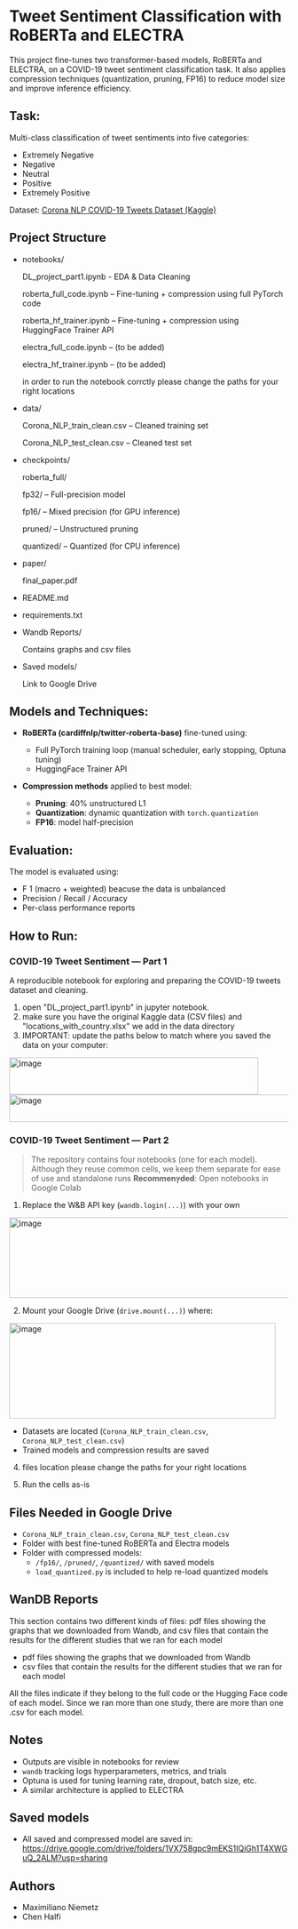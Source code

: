# Tweet Sentiment Classification with RoBERTa and ELECTRA

This project fine-tunes two transformer-based models, RoBERTa and ELECTRA, on a COVID-19 tweet sentiment classification task. It also applies compression techniques (quantization, pruning, FP16) to reduce model size and improve inference efficiency.

## Task:
Multi-class classification of tweet sentiments into five categories:
- Extremely Negative
- Negative
- Neutral
- Positive
- Extremely Positive

Dataset: [Corona NLP COVID-19 Tweets Dataset (Kaggle)](https://www.kaggle.com/datasets/datatattle/covid-19-nlp-text-classification)

## Project Structure

- notebooks/
  
    DL_project_part1.ipynb - EDA & Data Cleaning

    roberta_full_code.ipynb – Fine-tuning + compression using full PyTorch code

    roberta_hf_trainer.ipynb – Fine-tuning + compression using HuggingFace Trainer API

    electra_full_code.ipynb – (to be added)

    electra_hf_trainer.ipynb – (to be added)

  in order to run the notebook corrctly please change the paths for your right locations

- data/

    Corona_NLP_train_clean.csv – Cleaned training set

    Corona_NLP_test_clean.csv – Cleaned test set

- checkpoints/

    roberta_full/

    fp32/ – Full-precision model

    fp16/ – Mixed precision (for GPU inference)

    pruned/ – Unstructured pruning

    quantized/ – Quantized (for CPU inference)

- paper/

    final_paper.pdf

- README.md

- requirements.txt

- Wandb Reports/
  
    Contains graphs and csv files

- Saved models/

    Link to Google Drive


## Models and Techniques:

- **RoBERTa (cardiffnlp/twitter-roberta-base)** fine-tuned using:
  - Full PyTorch training loop (manual scheduler, early stopping, Optuna tuning)
  - HuggingFace Trainer API

- **Compression methods** applied to best model:
  - **Pruning**: 40% unstructured L1
  - **Quantization**: dynamic quantization with `torch.quantization`
  - **FP16**: model half-precision

## Evaluation:
The model is evaluated using:
- F 1 (macro + weighted) beacuse the data is unbalanced 
- Precision / Recall / Accuracy
- Per-class performance reports

## How to Run:
### COVID-19 Tweet Sentiment — Part 1
A reproducible notebook for exploring and preparing the COVID-19 tweets dataset and cleaning.

1. open "DL_project_part1.ipynb" in jupyter notebook.
2. make sure you have the original Kaggle data (CSV files) and "locations_with_country.xlsx" we add in the data directory
3. IMPORTANT: update the paths below to match where you saved the data on your computer:
<img width="449" height="67" alt="image" src="https://github.com/user-attachments/assets/029a6327-8c75-483d-af59-7632905fc1b9" />
<img width="591" height="49" alt="image" src="https://github.com/user-attachments/assets/9a41c060-0350-4859-9190-26c44d04b2a5" />


### COVID-19 Tweet Sentiment — Part 2
>The repository contains four notebooks (one for each model). Although they reuse common cells, we keep them separate for ease of use and standalone runs
> **Recommenץded**: Open notebooks in Google Colab

1. Replace the W&B API key (`wandb.login(...)`) with your own
<img width="755" height="145" alt="image" src="https://github.com/user-attachments/assets/30e14f62-9e17-451d-846e-67a5fe950655" />


2. Mount your Google Drive (`drive.mount(...)`) where:
   
  <img width="480" height="172" alt="image" src="https://github.com/user-attachments/assets/615d8bd9-7104-4fd7-9d7c-d9e2279581e2" />
  
   - Datasets are located (`Corona_NLP_train_clean.csv`, `Corona_NLP_test_clean.csv`)
   - Trained models and compression results are saved
4. files location please change the paths for your right locations


3. Run the cells as-is

## Files Needed in Google Drive

- `Corona_NLP_train_clean.csv`, `Corona_NLP_test_clean.csv`
- Folder with best fine-tuned RoBERTa and Electra models
- Folder with compressed models:
  - `/fp16/`, `/pruned/`, `/quantized/` with saved models
  - `load_quantized.py` is included to help re-load quantized models

## WanDB Reports
This section contains two different kinds of files: pdf files showing the graphs that we downloaded from Wandb, and csv files that contain the results for the different studies that we ran for each model

- pdf files showing the graphs that we downloaded from Wandb
- csv files that contain the results for the different studies that we ran for each model

All the files indicate if they belong to the full code or the Hugging Face code of each model. Since we ran more than one study, there are more than one .csv for each model.


## Notes

- Outputs are visible in notebooks for review
- `wandb` tracking logs hyperparameters, metrics, and trials
- Optuna is used for tuning learning rate, dropout, batch size, etc.
- A similar architecture is applied to ELECTRA

## Saved models
- All saved and compressed model are saved in:
https://drive.google.com/drive/folders/1VX758gpc9mEKS1IQiGh1T4XWGuQ_2ALM?usp=sharing

##  Authors
- Maximiliano Niemetz
- Chen Halfi


